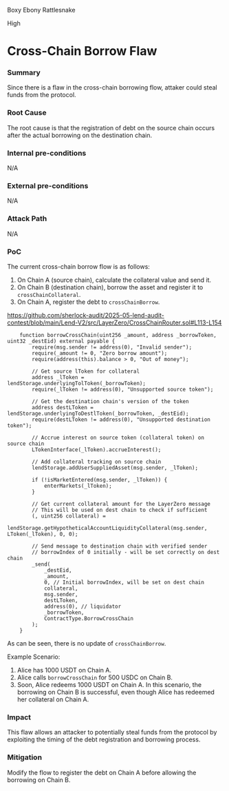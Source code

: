 Boxy Ebony Rattlesnake

High

# Cross-Chain Borrow Flaw

### Summary
Since there is a flaw in the cross-chain borrowing flow, attaker could steal funds from the protocol.

### Root Cause
The root cause is that the registration of debt on the source chain occurs after the actual borrowing on the destination chain.

### Internal pre-conditions
N/A

### External pre-conditions
N/A

### Attack Path
N/A

### PoC
The current cross-chain borrow flow is as follows:

1. On Chain A (source chain), calculate the collateral value and send it.
2. On Chain B (destination chain), borrow the asset and register it to `crossChainCollateral`.
3. On Chain A, register the debt to `crossChainBorrow`.

https://github.com/sherlock-audit/2025-05-lend-audit-contest/blob/main/Lend-V2/src/LayerZero/CrossChainRouter.sol#L113-L154
```solidity
    function borrowCrossChain(uint256 _amount, address _borrowToken, uint32 _destEid) external payable {
        require(msg.sender != address(0), "Invalid sender");
        require(_amount != 0, "Zero borrow amount");
        require(address(this).balance > 0, "Out of money");

        // Get source lToken for collateral
        address _lToken = lendStorage.underlyingTolToken(_borrowToken);
        require(_lToken != address(0), "Unsupported source token");

        // Get the destination chain's version of the token
        address destLToken = lendStorage.underlyingToDestlToken(_borrowToken, _destEid);
        require(destLToken != address(0), "Unsupported destination token");

        // Accrue interest on source token (collateral token) on source chain
        LTokenInterface(_lToken).accrueInterest();

        // Add collateral tracking on source chain
        lendStorage.addUserSuppliedAsset(msg.sender, _lToken);

        if (!isMarketEntered(msg.sender, _lToken)) {
            enterMarkets(_lToken);
        }

        // Get current collateral amount for the LayerZero message
        // This will be used on dest chain to check if sufficient
        (, uint256 collateral) =
            lendStorage.getHypotheticalAccountLiquidityCollateral(msg.sender, LToken(_lToken), 0, 0);

        // Send message to destination chain with verified sender
        // borrowIndex of 0 initially - will be set correctly on dest chain
        _send(
            _destEid,
            _amount,
            0, // Initial borrowIndex, will be set on dest chain
            collateral,
            msg.sender,
            destLToken,
            address(0), // liquidator
            _borrowToken,
            ContractType.BorrowCrossChain
        );
    }
```
As can be seen, there is no update of `crossChainBorrow`.

Example Scenario:
1. Alice has 1000 USDT on Chain A.
2. Alice calls `borrowCrossChain` for 500 USDC on Chain B.
3. Soon, Alice redeems 1000 USDT on Chain A.
In this scenario, the borrowing on Chain B is successful, even though Alice has redeemed her collateral on Chain A.

### Impact
This flaw allows an attacker to potentially steal funds from the protocol by exploiting the timing of the debt registration and borrowing process.

### Mitigation
Modify the flow to register the debt on Chain A before allowing the borrowing on Chain B. 